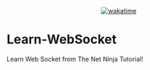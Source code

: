 <div align="center">

  [![wakatime](https://wakatime.com/badge/github/Amir-Pourhadi/Learn-WebSocket.svg)](https://wakatime.com/badge/github/Amir-Pourhadi/Learn-WebSocket)

</div>

# Learn-WebSocket
Learn Web Socket from The Net Ninja Tutorial!
